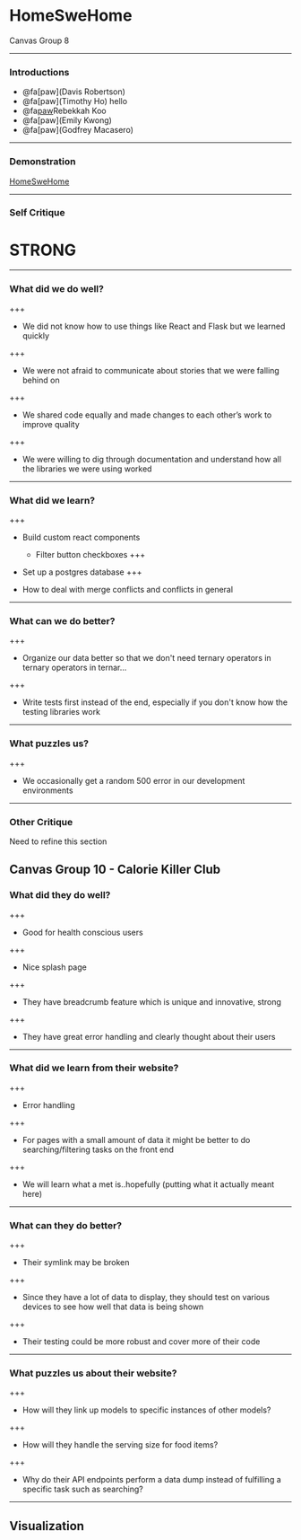 # HomeSweHome

Canvas Group 8

---

### Introductions

- @fa[paw](Davis Robertson) 
- @fa[paw](Timothy Ho) hello
- @fa[paw]( )Rebekkah Koo
- @fa[paw](Emily Kwong)
- @fa[paw](Godfrey Macasero)

---

### Demonstration

[HomeSweHome](http://homeswehome.me)


---

### Self Critique

# STRONG

---

### What did we do well?

+++
- We did not know how to use things like React and Flask but we learned quickly

+++

- We were not afraid to communicate about stories that we were falling behind on

+++

- We shared code equally and made changes to each other’s work to improve quality

+++

- We were willing to dig through documentation and understand how all the libraries we were using worked
---
### What did we learn?

+++

- Build custom react components
    - Filter button checkboxes
+++

- Set up a postgres database
+++

- How to deal with merge conflicts and conflicts in general

---
### What can we do better?
+++

- Organize our data better so that we don't need ternary operators in ternary operators in ternar...

+++

- Write tests first instead of the end, especially if you don't know how the testing libraries work

---
### What puzzles us?
+++

- We occasionally get a random 500 error in our development environments

---
### Other Critique

Need to refine this section

Canvas Group 10 - Calorie Killer Club
---
### What did they do well?

+++

- Good for health conscious users

+++

- Nice splash page

+++

- They have breadcrumb feature which is unique and innovative, strong 

+++

- They have great error handling and clearly thought about their users 
---

### What did we learn from their website?
+++

- Error handling

+++

- For pages with a small amount of data it might be better to do searching/filtering tasks on the front end 

+++

- We will learn what a met is..hopefully (putting what it actually meant here)

---

### What can they do better?

+++

- Their symlink may be broken

+++

- Since they have a lot of data to display, they should test on various devices to see how well that data is being shown

+++

- Their testing could be more robust and cover more of their code

---

### What puzzles us about their website?

+++

- How will they link up models to specific instances of other models?

+++

- How will they handle the serving size for food items?

+++

- Why do their API endpoints perform a data dump instead of fulfilling a specific task such as searching? 

---

## Visualization